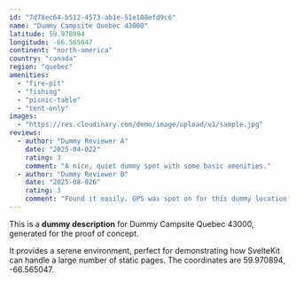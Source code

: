 ```yaml
---
id: "7d78ec64-b512-4573-ab1e-51e108efd9c6"
name: "Dummy Campsite Quebec 43000"
latitude: 59.970894
longitude: -66.565047
continent: "north-america"
country: "canada"
region: "quebec"
amenities:
  - "fire-pit"
  - "fishing"
  - "picnic-table"
  - "tent-only"
images:
  - "https://res.cloudinary.com/demo/image/upload/v1/sample.jpg"
reviews:
  - author: "Dummy Reviewer A"
    date: "2025-04-022"
    rating: 3
    comment: "A nice, quiet dummy spot with some basic amenities."
  - author: "Dummy Reviewer B"
    date: "2025-08-026"
    rating: 3
    comment: "Found it easily. GPS was spot on for this dummy location."
---
```


This is a **dummy description** for Dummy Campsite Quebec 43000, generated for the proof of concept.

It provides a serene environment, perfect for demonstrating how SvelteKit can handle a large number of static pages. The coordinates are 59.970894, -66.565047.
